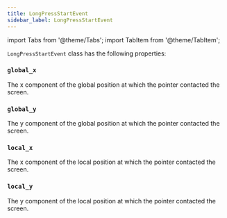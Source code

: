 ```yaml
---
title: LongPressStartEvent
sidebar_label: LongPressStartEvent
---
```

import Tabs from '@theme/Tabs';
import TabItem from '@theme/TabItem';

`LongPressStartEvent` class has the following properties:

### `global_x`

The x component of the global position at which the pointer contacted the screen.

### `global_y`

The y component of the global position at which the pointer contacted the screen.

### `local_x`

The x component of the local position at which the pointer contacted the screen.

### `local_y`

The y component of the local position at which the pointer contacted the screen.

